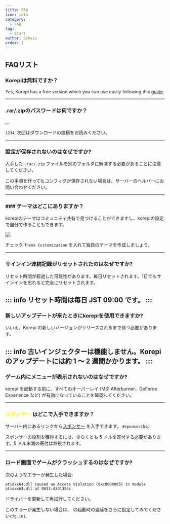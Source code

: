 ```yaml
---
title: FAQ
icon: info
category:
  - FAQ
tag:
  - Start
author: Schvis
order: 1
---
```


## FAQリスト

### Korepiは無料ですか？

Yes, Korepi has a free version which you can use easily following this [guide](../guide/free.md).

---
### .rar/.zipのパスワードは何ですか？

...

 `1234`, 次回はダウンロードの投稿をお読みください。

---
### 設定が保存されないのはなぜですか?

入手した `.rar/.zip` ファイルを別のフォルダに解凍する必要があることに注意してください。

この手順を行ってもコンフィグが保存されない場合は、サーバーのヘルパーにお問い合わせください。

---
### ### テーマはどこにありますか？

korepiのテーマはコミュニティ共有で見つけることができますし、korepiの設定で自分で作ることもできます。

![](/assets/images/docs/202312/theme-settings.png)

チェック `Theme Customization` を入れて独自のテーマを作成しましょう。

---
### サインイン連続記録がリセットされたのはなぜですか?

リセット時間が超過した可能性があります。毎日リセットされます。1日でもサインインを忘れると完全にリセットされます。

::: info リセット時間は毎日 JST 09:00 です。
:::
---

### 新しいアップデートが来たときにkorepiを使用できますか?

いいえ、Korepi の新しいバージョンがリリースされるまで待つ必要があります。

::: info 古いインジェクターは機能しません。Korepi のアップデートには約 1 ～ 2 週間かかります。
:::
---

### ゲーム内にメニューが表示されないのはなぜですか?
korepi を起動する前に、すべてのオーバーレイ (MSI Afterburner、GeForce Experience など) が有効になっていることを確認してください。

---
###  <span style='color:yellow;'>スポンサー</span> はどこで入手できますか？

サーバー内にあるリンクから[スポンサー](../start/sponsor.md) を入手できます。 `#sponsorship`

スポンサーの役割を獲得するには、少なくとも 5 ドルを寄付する必要があります。5 ドル未満の寄付は無視されます。

---
### ロード画面でゲームがクラッシュするのはなぜですか?

次のようなエラーが発生した場合:

`atidxx64.dll caused an Access Violation (0xc0000005) in module atidxx64.dll at 0033:43d1356c.`

ドライバーを更新して再試行してください。

このエラーが発生しない場合は、 の起動時の遅延をさらに設定してみてください`cfg.ini`.
